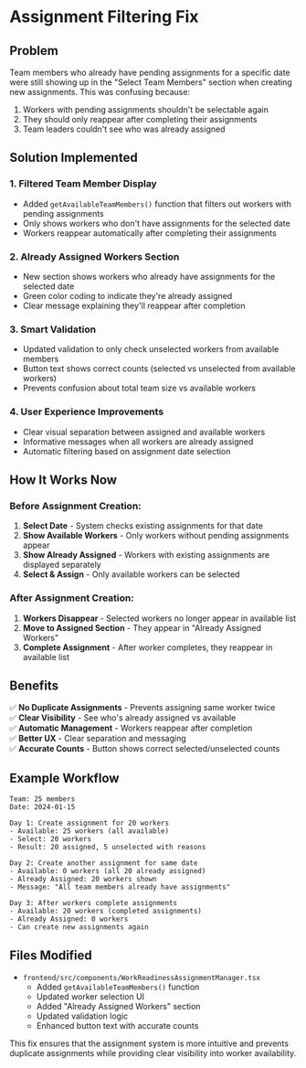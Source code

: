# Assignment Filtering Fix

## Problem
Team members who already have pending assignments for a specific date were still showing up in the "Select Team Members" section when creating new assignments. This was confusing because:

1. Workers with pending assignments shouldn't be selectable again
2. They should only reappear after completing their assignments
3. Team leaders couldn't see who was already assigned

## Solution Implemented

### 1. **Filtered Team Member Display**
- Added `getAvailableTeamMembers()` function that filters out workers with pending assignments
- Only shows workers who don't have assignments for the selected date
- Workers reappear automatically after completing their assignments

### 2. **Already Assigned Workers Section**
- New section shows workers who already have assignments for the selected date
- Green color coding to indicate they're already assigned
- Clear message explaining they'll reappear after completion

### 3. **Smart Validation**
- Updated validation to only check unselected workers from available members
- Button text shows correct counts (selected vs unselected from available workers)
- Prevents confusion about total team size vs available workers

### 4. **User Experience Improvements**
- Clear visual separation between assigned and available workers
- Informative messages when all workers are already assigned
- Automatic filtering based on assignment date selection

## How It Works Now

### Before Assignment Creation:
1. **Select Date** - System checks existing assignments for that date
2. **Show Available Workers** - Only workers without pending assignments appear
3. **Show Already Assigned** - Workers with existing assignments are displayed separately
4. **Select & Assign** - Only available workers can be selected

### After Assignment Creation:
1. **Workers Disappear** - Selected workers no longer appear in available list
2. **Move to Assigned Section** - They appear in "Already Assigned Workers"
3. **Complete Assignment** - After worker completes, they reappear in available list

## Benefits
✅ **No Duplicate Assignments** - Prevents assigning same worker twice  
✅ **Clear Visibility** - See who's already assigned vs available  
✅ **Automatic Management** - Workers reappear after completion  
✅ **Better UX** - Clear separation and messaging  
✅ **Accurate Counts** - Button shows correct selected/unselected counts  

## Example Workflow
```
Team: 25 members
Date: 2024-01-15

Day 1: Create assignment for 20 workers
- Available: 25 workers (all available)
- Select: 20 workers
- Result: 20 assigned, 5 unselected with reasons

Day 2: Create another assignment for same date
- Available: 0 workers (all 20 already assigned)
- Already Assigned: 20 workers shown
- Message: "All team members already have assignments"

Day 3: After workers complete assignments
- Available: 20 workers (completed assignments)
- Already Assigned: 0 workers
- Can create new assignments again
```

## Files Modified
- `frontend/src/components/WorkReadinessAssignmentManager.tsx`
  - Added `getAvailableTeamMembers()` function
  - Updated worker selection UI
  - Added "Already Assigned Workers" section
  - Updated validation logic
  - Enhanced button text with accurate counts

This fix ensures that the assignment system is more intuitive and prevents duplicate assignments while providing clear visibility into worker availability.






